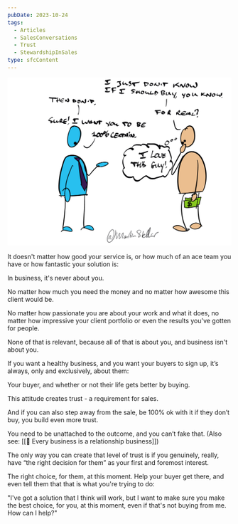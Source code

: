 ```yaml
---
pubDate: 2023-10-24
tags:
  - Articles
  - SalesConversations
  - Trust
  - StewardshipInSales
type: sfcContent
---
```


![](Media/SalesFlowCoach.app_In-business-it's-never-about-you_MartinStellar.png)

It doesn't matter how good your service is, or how much of an ace team you have or how fantastic your solution is:

In business, it's never about you.

No matter how much you need the money and no matter how awesome this client would be.

No matter how passionate you are about your work and what it does, no matter how impressive your client portfolio or even the results you've gotten for people.

None of that is relevant, because all of that is about you, and business isn't about you.

If you want a healthy business, and you want your buyers to sign up, it’s always, only and exclusively, about them:

Your buyer, and whether or not their life gets better by buying.

This attitude creates trust - a requirement for sales.

And if you can also step away from the sale, be 100% ok with it if they don’t buy, you build even more trust.

You need to be unattached to the outcome, and you can’t fake that. (Also see: [[📄 Every business is a relationship business]])

The only way you can create that level of trust is if you genuinely, really, have “the right decision for them” as your first and foremost interest.

The right choice, for them, at this moment. Help your buyer get there, and even tell them that that is what you're trying to do:

"I've got a solution that I think will work, but I want to make sure you make the best choice, for you, at this moment, even if that's not buying from me. How can I help?"
